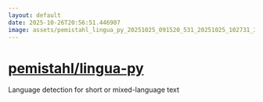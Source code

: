 ```yaml
---
layout: default
date: 2025-10-26T20:56:51.446907
image: assets/pemistahl_lingua_py_20251025_091520_531_20251025_102731_3c3417--20251025T122745586--cropped.png
---
```


# [pemistahl/lingua-py](https://github.com/pemistahl/lingua-py/)

Language detection for short or mixed-language text
